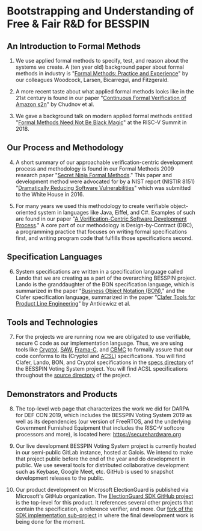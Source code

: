 # Bootstrapping and Understanding of Free & Fair R&D for BESSPIN

## An Introduction to Formal Methods

1. We use applied formal methods to specify, test, and reason about
   the systems we create.  A (ten year old) background paper about
   formal methods in industry is
   "[Formal Methods: Practice and Experience](/BVS-Documents/onboarding/WoodcockEtAl09.pdf)"
   by our colleagues Woodcock, Larsen, Bicarregui, and Fitzgerald.

2. A more recent taste about what applied formal methods looks like in
   the 21st century is found in our paper
   "[Continuous Formal Verification of Amazon s2n](/BVS-Documents/onboarding/ChudnovEtAl18.pdf)"
   by Chudnov et al.

3. We gave a background talk on modern applied formal methods entitled
   "[Formal Methods Need Not Be Black Magic](/BVS-Documents/onboarding/Formal_Methods_Need_Not_Be_Black_Magic__2018_RISC-V_Summit_.pdf)"
   at the RISC-V Summit in 2018.

## Our Process and Methodology

4. A short summary of our approachable verification-centric
   development process and methodology is found in our Formal Methods
   2009 research paper
  "[Secret Ninja Formal Methods](/BVS-Documents/onboarding/Secret_Ninja_Formal_Methods.pdf)."
   This paper and development method were advocated for by a NIST
   report (NISTIR 8151)
   "[Dramatically Reducing Software Vulnerabilities](/BVS-Documents/onboarding/BlackEtAl16.pdf)"
   which was submitted to the White House in 2016.

5. For many years we used this methodology to create verifiable
   object-oriented system in languages like Java, Eiffel, and C#.
   Examples of such are found in our paper
   "[A Verification-Centric Software Development Process](A_Verification-Centric_Software_Development_Process.pdf)."
   A core part of our methodology is Design-by-Contract (DBC), a
   programming practice that focuses on writing formal specifications
   first, and writing program code that fulfills those specifications
   second.

## Specification Languages

6. System specifications are written in a specification language
   called Lando that we are creating as a part of the overarching
   BESSPIN project.  Lando is the granddaughter of the BON
   specification language, which is summarized in the paper
   "[Business Object Notation (BON)](/BVS-Documents/onboarding/Business_Object_Notation.pdf),"
   and the Clafer specification language, summarized in the paper
   "[Clafer Tools for Product Line Engineering](/BVS-Documents/onboarding/AntkiewiczEtAl13.pdf)"
   by Antkiewicz et al.

## Tools and Technologies

7. For the projects we are running now we are obligated to use
   verifiable, secure C code as our implementation language.  Thus, we
   are using tools like
   [Cryptol](https://cryptol.net/),
   [SAW](https://saw.galois.com/),
   [Frama-C](https://frama-c.com/), and
   [CBMC](http://www.cprover.org/cbmc/) to formally
   assure that our code conforms to its (Cryptol and
   [ACSL](https://frama-c.com/acsl.html))
   specifications.  You will find Clafer, Lando, BON, and Cryptol
   specifications in the [specs directory](/specs) of the BESSPIN Voting System
   project.  You will find ACSL specifications throughout the
   [source directory](/source) of the project.

## Demonstrators and Products

8. The top-level web page that characterizes the work we did for DARPA
   for DEF CON 2019, which includes the BESSPIN Voting System 2019 as
   well as its dependencies (our version of FreeRTOS, and the
   underlying Government Furnished Equipment that includes the RISC-V
   softcore processors and more), is located here:
   https://securehardware.org

9. Our live development BESSPIN Voting System project is currently
   hosted in our semi-public GitLab instance, hosted at Galois.  We
   intend to make that project public before the end of the year and
   do development in public.  We use several tools for distributed
   collaborative development such as Keybase, Google Meet, etc.
   GitHub is used to snapshot development releases to the public.

10. Our product development on Microsoft ElectionGuard is published
    via Microsoft's GitHub organization.  The
    [ElectionGuard SDK GitHub project](https://github.com/microsoft/ElectionGuard-SDK)
    is the top-level for this product.  It references several
    other projects that contain the specification, a reference
    verifier, and more.  Our
    [fork of the SDK implementation sub-project](https://github.com/GaloisInc/ElectionGuard-SDK-C-Implementation)
    in where the final development work is being done for the moment.
